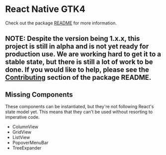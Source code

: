 # React Native GTK4

Check out the package [README](packages/react-native-gtk4/README.md) for more information.

## NOTE: Despite the version being 1.x.x, this project is still in alpha and is not yet ready for production use. We are working hard to get it to a stable state, but there is still a lot of work to be done. If you would like to help, please see the [Contributing](packages/react-native-gtk4/README.md#contributing) section of the package README.

## Missing Components

These components can be instantiated, but they're not following React's state model yet. This means that they can't be used without resorting to imperative code.

- ColumnView
- GridView
- ListView
- PopoverMenuBar
- TreeExpander
